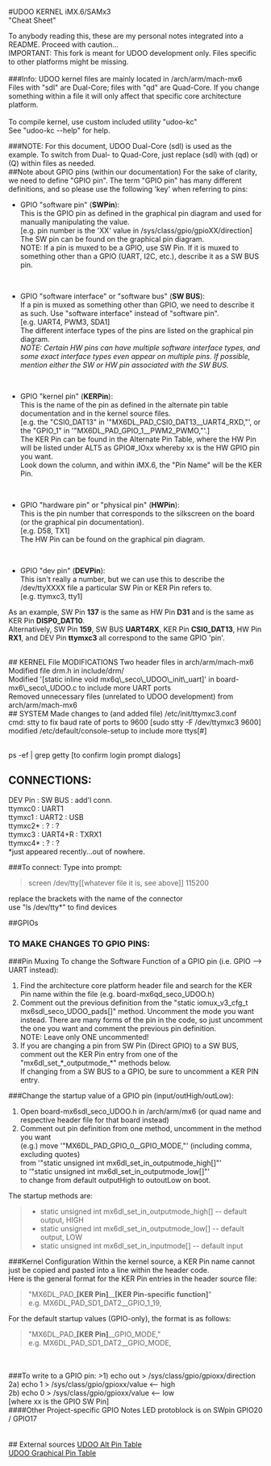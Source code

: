 #UDOO KERNEL iMX.6/SAMx3<br>"Cheat Sheet"

To anybody reading this, these are my personal notes integrated into a README. Proceed with caution...
<br>IMPORTANT: This fork is meant for UDOO development only. Files specific to other platforms might be missing.
<br><br>
###Info:
UDOO kernel files are mainly located in /arch/arm/mach-mx6
<br>Files with "sdl" are Dual-Core; files with "qd" are Quad-Core. If you change something within a file it will only affect that specific core architecture platform.
<br><br>To compile kernel, use custom included utility "udoo-kc"
<br>See "udoo-kc --help" for help.
<br>

###NOTE: For this document, UDOO Dual-Core (sdl) is used as the example. To switch from Dual- to Quad-Core, just replace (sdl) with (qd) or (Q) within files as needed.
<br>
##Note about GPIO pins (within our documentation)
For the sake of clarity, we need to define "GPIO pin".
The term "GPIO pin" has many different definitions, and so please use the following 'key' when referring to pins:

*	GPIO "software pin" (**SWPin**):
<br>This is the GPIO pin as defined in the graphical pin diagram and used for manually manipulating the value.
<br>[e.g. pin number is the 'XX' value in /sys/class/gpio/gpioXX/direction]
<br>The SW pin can be found on the graphical pin diagram.
<br>NOTE: If a pin is muxed to be a GPIO, use SW Pin. If it is muxed to something other than a GPIO (UART, I2C, etc.), describe it as a SW BUS pin.
<br>

*	GPIO "software interface" or "software bus" (**SW BUS**):
<br>If a pin is muxed as something other than GPIO, we need to describe it as such. Use "software interface" instead of "software pin".
<br>[e.g. UART4, PWM3, SDA1]
<br>The different interface types of the pins are listed on the graphical pin diagram. 
<br><i>NOTE: Certain HW pins can have multiple software interface types, and some exact interface types even appear on multiple pins. If possible, mention either the SW or HW pin associated with the SW BUS.</i>
<br>

*	GPIO "kernel pin" (**KERPin**):
<br>This is the name of the pin as defined in the alternate pin table documentation and in the kernel source files. 
<br>[e.g. the "CSI0\_DAT13" in '"MX6DL\_PAD\_CSI0\_DAT13\_\_UART4\_RXD,"', or the "GPIO\_1" in '"MX6DL\_PAD\_GPIO\_1\_\_PWM2\_PWMO,"'.]
<br>The KER Pin can be found in the Alternate Pin Table, where the HW Pin will be listed under ALT5 as GPIO#\_IOxx whereby xx is the HW GPIO pin you want. <br>Look down the column, and within iMX.6, the "Pin Name" will be the KER Pin.
<br>

*	GPIO "hardware pin" or "physical pin" (**HWPin**):
<br>This is the pin number that corresponds to the silkscreen on the board (or the graphical pin documentation). 
<br>[e.g. D58, TX1]
<br>The HW Pin can be found on the graphical pin diagram.
<br>

*	GPIO "dev pin" (**DEVPin**):
<br>This isn't really a number, but we can use this to describe the /dev/ttyXXXX file a particular SW Pin or KER Pin refers to. 
<br>[e.g. ttymxc3, tty1]



As an example, SW Pin **137** is the same as HW Pin **D31** and is the same as KER Pin **DISP0\_DAT10**.
<br>Alternatively, SW Pin **159**, SW BUS **UART4RX**, KER Pin **CSI0\_DAT13**, HW Pin **RX1**, and DEV Pin **ttymxc3** all correspond to the same GPIO 'pin'.


<br>
## KERNEL File MODIFICATIONS
Two header files in arch/arm/mach-mx6
<br>Modified file drm.h in include/drm/
<br>Modified '[static inline void mx6q\_seco\_UDOO\_init\_uart]' in board-mx6\_seco\_UDOO.c to include more UART ports
<br>Removed unnecessary files (unrelated to UDOO development) from arch/arm/mach-mx6

<br>
## SYSTEM
Made changes to (and added file) /etc/init/ttymxc3.conf
<br>cmd: stty to fix baud rate of ports to 9600 [sudo stty -F /dev/ttymxc3 9600]
<br>modified /etc/default/console-setup to include more ttys[#]


<br>ps -ef | grep getty [to confirm login prompt dialogs]



## CONNECTIONS:
DEV Pin : SW BUS : add'l conn.
<br>ttymxc0 : UART1
<br>ttymxc1 : UART2 : USB
<br>ttymxc2* : ? : ?
<br>ttymxc3 : UART4+R : TXRX1
<br>ttymxc4* : ? : ?
<br>*just appeared recently...out of nowhere.

###To connect: 
Type into prompt:
>screen /dev/tty[[whatever file it is, see above]] 115200

replace the brackets with the name of the connector
<br>use "ls /dev/tty*" to find devices


##GPIOs
### TO MAKE CHANGES TO GPIO PINS:

###Pin Muxing
To change the Software Function of a GPIO pin (i.e. GPIO —> UART instead):

1. Find the architecture core platform header file and search for the KER Pin name within the file (e.g. board-mx6qd\_seco\_UDOO.h)
2. Comment out the previous definition from the "static iomux\_v3\_cfg\_t mx6sdl\_seco\_UDOO\_pads[]" method. Uncomment the mode you want instead. There are many forms of the pin in the code, so just uncomment the one you want and comment the previous pin definition.<br>NOTE: Leave only ONE uncommented!
3. If you are changing a pin from SW Pin (Direct GPIO) to a SW BUS, comment out the KER Pin entry from one of the "mx6dl\_set\_\*\_outputmode\_\*" methods below.
<br>If changing from a SW BUS to a GPIO, be sure to uncomment a KER PIN entry.

###Change the startup value of a GPIO pin (input/outHigh/outLow):
1. Open board-mx6sdl\_seco\_UDOO.h in /arch/arm/mx6 (or quad name and respective header file for that board instead)
2. Comment out pin definition from one method, uncomment in the method you want
<br>(e.g.) move '"MX6DL\_PAD\_GPIO\_0\_\_GPIO\_MODE,"' (including comma, excluding quotes) 
<br>from '"static unsigned int mx6dl\_set\_in\_outputmode\_high[]"'
<br>to '"static unsigned int mx6dl\_set\_in\_outputmode\_low[]"'
<br>to change from default outputHigh to outoutLow on boot.

The startup methods are:

>*	static unsigned int mx6dl\_set\_in\_outputmode\_high[]	-- default output, HIGH
>*	static unsigned int mx6dl\_set\_in\_outputmode\_low[]	-- default output, LOW
>*	static unsigned int mx6dl\_set\_in\_inputmode[]		-- default input

###Kernel Configuration
Within the kernel source, a KER Pin name cannot just be copied and pasted into a line within the header code. 
<br>Here is the general format for the KER Pin entries in the header source file:
>"MX6DL\_PAD\_**[KER Pin]**\_\_**[KER Pin-specific function]**"
<br>e.g. MX6DL\_PAD\_SD1\_DAT2\_\_GPIO\_1\_19,

For the default startup values (GPIO-only), the format is as follows:
>"MX6DL\_PAD\_**[KER Pin]**\_\_GPIO\_MODE,"
<br>e.g. MX6DL\_PAD\_SD1\_DAT2\_\_GPIO\_MODE, 
<br>


<br>
###To write to a GPIO pin:
>1) echo out > /sys/class/gpio/gpioxx/direction
<br>2a) echo 1 > /sys/class/gpio/gpioxx/value <-- high
<br>2b) echo 0 > /sys/class/gpio/gpioxx/value <-- low
<br>[where xx is the GPIO SW Pin]

<br>
####Other Project-specific GPIO Notes
LED protoblock is on SWpin GPIO20 / GPIO17
<br><br>


<br>
## External sources
<a href="http://udoo.org/download/files/pinout/UDOO_pinout_alternate_table.pdf">UDOO Alt Pin Table</a>
<br><a href="http://udoo.org/download/files/pinout/Udoo_pinout_diagram.pdf">UDOO Graphical Pin Table</a>
